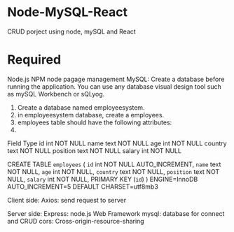 # Node-MySQL-React
 CRUD porject using node, mySQL and React
 
 # Required 
Node.js
NPM node pagage management
MySQL: Create a database before running the application. 
You can use any database visual design tool such as mySQL Workbench or sQLyog.
1. Create a database named employeesystem.
2. in employeesystem database, create a employees.
3. employees table should have the following attributes:
4. 
Field     Type
id        int NOT NULL
name      text NOT NULL
age       int NOT NULL
country   text NOT NULL
position  text NOT NULL
salary    int NOT NULL

CREATE TABLE `employees` (
  `id` int NOT NULL AUTO_INCREMENT,
  `name` text NOT NULL,
  `age` int NOT NULL,
  `country` text NOT NULL,
  `position` text NOT NULL,
  `salary` int NOT NULL,
  PRIMARY KEY (`id`)
) ENGINE=InnoDB AUTO_INCREMENT=5 DEFAULT CHARSET=utf8mb3


Client side: 
Axios: send request to server

Server side:
Express: node.js Web Framework
mysql: database for connect and CRUD
cors: Cross-origin-resource-sharing
